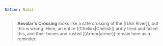 ```yaml
---
Nation: Nidal
---
```

> **Aevolar's Crossing** looks like a safe crossing of the [[Usk River]], but this is wrong. Here, an entire [[Cheliax|Chelish]] army tried and failed this, and their bones and rusted [[Armor|armor]] remain here as a reminder.